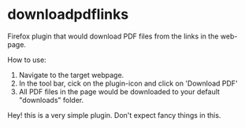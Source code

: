 # downloadpdflinks
Firefox plugin that would download PDF files from the links in the web-page.

How to use:
1. Navigate to the target webpage.
2. In the tool bar, cick on the plugin-icon and click on 'Download PDF'
3. All PDF files in the page would be downloaded to your default "downloads" folder.

Hey! this is a very simple plugin. Don't expect fancy things in this.
